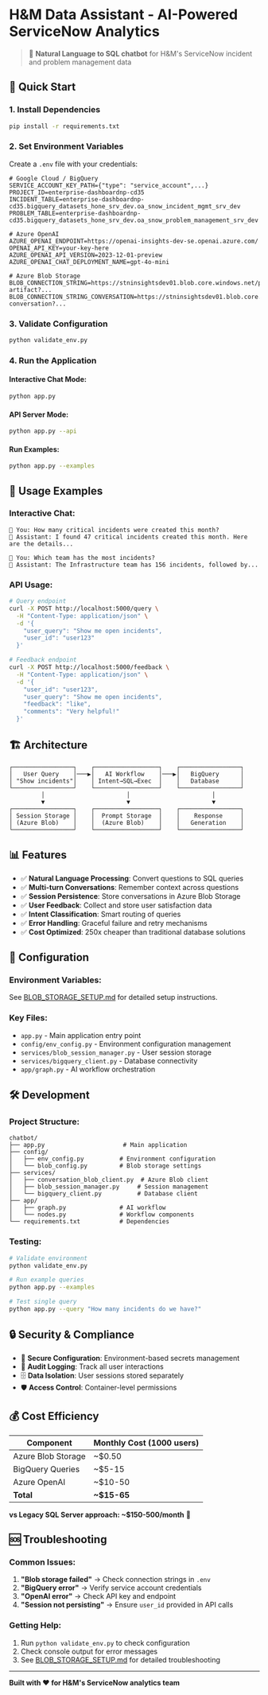 # H&M Data Assistant - AI-Powered ServiceNow Analytics

> 🤖 **Natural Language to SQL chatbot** for H&M's ServiceNow incident and problem management data

## 🚀 Quick Start

### 1. Install Dependencies
```bash
pip install -r requirements.txt
```

### 2. Set Environment Variables
Create a `.env` file with your credentials:
```env
# Google Cloud / BigQuery
SERVICE_ACCOUNT_KEY_PATH={"type": "service_account",...}
PROJECT_ID=enterprise-dashboardnp-cd35
INCIDENT_TABLE=enterprise-dashboardnp-cd35.bigquery_datasets_hone_srv_dev.oa_snow_incident_mgmt_srv_dev
PROBLEM_TABLE=enterprise-dashboardnp-cd35.bigquery_datasets_hone_srv_dev.oa_snow_problem_management_srv_dev

# Azure OpenAI
AZURE_OPENAI_ENDPOINT=https://openai-insights-dev-se.openai.azure.com/
OPENAI_API_KEY=your-key-here
AZURE_OPENAI_API_VERSION=2023-12-01-preview
AZURE_OPENAI_CHAT_DEPLOYMENT_NAME=gpt-4o-mini

# Azure Blob Storage
BLOB_CONNECTION_STRING=https://stninsightsdev01.blob.core.windows.net/prediction-artifact?...
BLOB_CONNECTION_STRING_CONVERSATION=https://stninsightsdev01.blob.core.windows.net/chatbot-conversation?...
```

### 3. Validate Configuration
```bash
python validate_env.py
```

### 4. Run the Application

#### Interactive Chat Mode:
```bash
python app.py
```

#### API Server Mode:
```bash
python app.py --api
```

#### Run Examples:
```bash
python app.py --examples
```

## 💬 Usage Examples

### Interactive Chat:
```
💬 You: How many critical incidents were created this month?
🤖 Assistant: I found 47 critical incidents created this month. Here are the details...

💬 You: Which team has the most incidents?
🤖 Assistant: The Infrastructure team has 156 incidents, followed by...
```

### API Usage:
```bash
# Query endpoint
curl -X POST http://localhost:5000/query \
  -H "Content-Type: application/json" \
  -d '{
    "user_query": "Show me open incidents", 
    "user_id": "user123"
  }'

# Feedback endpoint
curl -X POST http://localhost:5000/feedback \
  -H "Content-Type: application/json" \
  -d '{
    "user_id": "user123",
    "user_query": "Show me open incidents",
    "feedback": "like",
    "comments": "Very helpful!"
  }'
```

## 🏗️ Architecture

```
┌─────────────────┐    ┌──────────────────┐    ┌─────────────────┐
│   User Query    │───▶│   AI Workflow    │───▶│   BigQuery      │
│ "Show incidents"│    │ Intent→SQL→Exec  │    │   Database      │
└─────────────────┘    └──────────────────┘    └─────────────────┘
         │                       │                       │
         ▼                       ▼                       ▼
┌─────────────────┐    ┌──────────────────┐    ┌─────────────────┐
│ Session Storage │    │  Prompt Storage  │    │    Response     │
│ (Azure Blob)    │    │  (Azure Blob)    │    │   Generation    │
└─────────────────┘    └──────────────────┘    └─────────────────┘
```

## 📊 Features

- ✅ **Natural Language Processing**: Convert questions to SQL queries
- ✅ **Multi-turn Conversations**: Remember context across questions  
- ✅ **Session Persistence**: Store conversations in Azure Blob Storage
- ✅ **User Feedback**: Collect and store user satisfaction data
- ✅ **Intent Classification**: Smart routing of queries
- ✅ **Error Handling**: Graceful failure and retry mechanisms
- ✅ **Cost Optimized**: 250x cheaper than traditional database solutions

## 🔧 Configuration

### Environment Variables:
See [BLOB_STORAGE_SETUP.md](BLOB_STORAGE_SETUP.md) for detailed setup instructions.

### Key Files:
- `app.py` - Main application entry point
- `config/env_config.py` - Environment configuration management
- `services/blob_session_manager.py` - User session storage
- `services/bigquery_client.py` - Database connectivity
- `app/graph.py` - AI workflow orchestration

## 🛠️ Development

### Project Structure:
```
chatbot/
├── app.py                      # Main application
├── config/
│   ├── env_config.py          # Environment configuration
│   └── blob_config.py         # Blob storage settings
├── services/
│   ├── conversation_blob_client.py  # Azure Blob client
│   ├── blob_session_manager.py     # Session management
│   └── bigquery_client.py          # Database client
├── app/
│   ├── graph.py               # AI workflow
│   └── nodes.py               # Workflow components
└── requirements.txt           # Dependencies
```

### Testing:
```bash
# Validate environment
python validate_env.py

# Run example queries
python app.py --examples

# Test single query
python app.py --query "How many incidents do we have?"
```

## 🔒 Security & Compliance

- 🔐 **Secure Configuration**: Environment-based secrets management
- 📝 **Audit Logging**: Track all user interactions
- 🗄️ **Data Isolation**: User sessions stored separately
- 🛡️ **Access Control**: Container-level permissions

## 💰 Cost Efficiency

| Component | Monthly Cost (1000 users) |
|-----------|---------------------------|
| Azure Blob Storage | ~$0.50 |
| BigQuery Queries | ~$5-15 |
| Azure OpenAI | ~$10-50 |
| **Total** | **~$15-65** |

**vs Legacy SQL Server approach: ~$150-500/month** 💸

## 🆘 Troubleshooting

### Common Issues:
1. **"Blob storage failed"** → Check connection strings in `.env`
2. **"BigQuery error"** → Verify service account credentials
3. **"OpenAI error"** → Check API key and endpoint
4. **"Session not persisting"** → Ensure `user_id` provided in API calls

### Getting Help:
1. Run `python validate_env.py` to check configuration
2. Check console output for error messages
3. See [BLOB_STORAGE_SETUP.md](BLOB_STORAGE_SETUP.md) for detailed troubleshooting

---

**Built with ❤️ for H&M's ServiceNow analytics team**